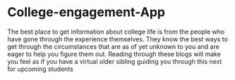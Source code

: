 # College-engagement-App
The best place to get information about college life is from the people who have gone through the experience themselves. They know the best ways to get through the circumstances that are as of yet unknown to you and are eager to help you figure them out. Reading through these blogs will make you feel as if you have a virtual older sibling guiding you through this next for upcoming students
